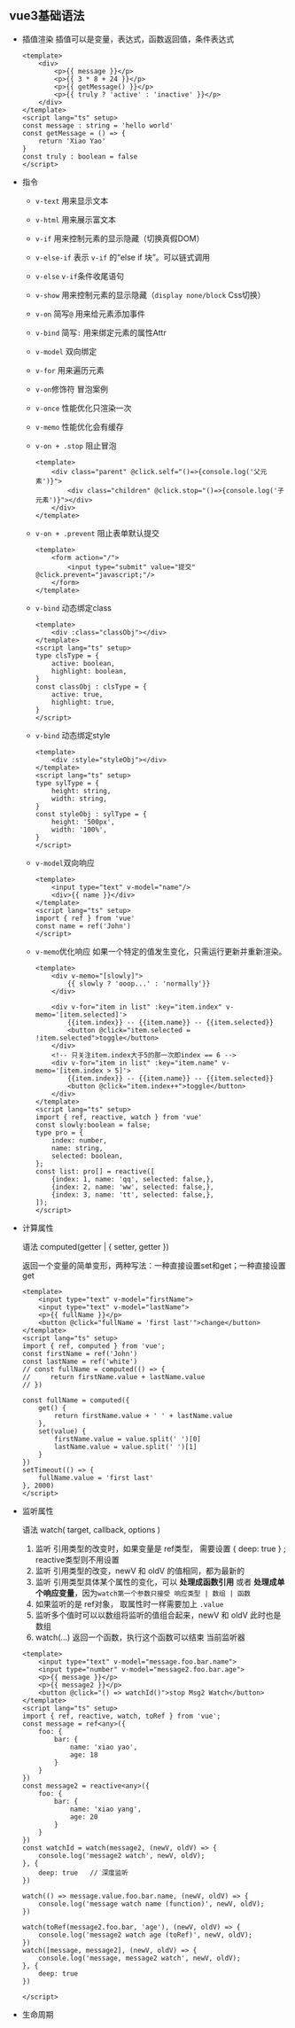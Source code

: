 ## vue3基础语法

* 插值渲染
    插值可以是变量，表达式，函数返回值，条件表达式

    ```vue
    <template>
        <div>
            <p>{{ message }}</p>
            <p>{{ 3 * 8 + 24 }}</p>
            <p>{{ getMessage() }}</p>
            <p>{{ truly ? 'active' : 'inactive' }}</p>
        </div>
    </template>
    <script lang="ts" setup>
    const message : string = 'hello world'
    const getMessage = () => {
        return 'Xiao Yao'
    }
    const truly : boolean = false
    </script>
    ```

* 指令

    * `v-text` 用来显示文本
    * `v-html` 用来展示富文本
    * `v-if` 用来控制元素的显示隐藏（切换真假DOM）
    * `v-else-if` 表示 `v-if` 的“else if 块”。可以链式调用
    * `v-else` `v-if`条件收尾语句
    * `v-show` 用来控制元素的显示隐藏（`display none/block` Css切换）
    * `v-on` 简写`@` 用来给元素添加事件
    * `v-bind` 简写`:`  用来绑定元素的属性Attr
    * `v-model` 双向绑定
    * `v-for` 用来遍历元素
    * `v-on`修饰符 冒泡案例
    * `v-once` 性能优化只渲染一次
    * `v-memo` 性能优化会有缓存

    * `v-on + .stop` 阻止冒泡
        ```vue
        <template>
            <div class="parent" @click.self="()=>{console.log('父元素')}">
                <div class="children" @click.stop="()=>{console.log('子元素')}"></div>
            </div>
        </template>
        ```
    * `v-on + .prevent` 阻止表单默认提交
        ```vue
        <template>
            <form action="/">
                <input type="submit" value="提交" @click.prevent="javascript;"/>
            </form>
        </template>
        ```

    * `v-bind` 动态绑定class
        ```vue
        <template>
            <div :class="classObj"></div>
        </template>
        <script lang="ts" setup>
        type clsType = {
            active: boolean,
            highlight: boolean,
        }
        const classObj : clsType = {
            active: true,
            highlight: true,
        }
        </script>
        ```

    * `v-bind` 动态绑定style
        ```vue
        <template>
            <div :style="styleObj"></div>
        </template>
        <script lang="ts" setup>
        type sylType = {
            height: string,
            width: string,
        }
        const styleObj : sylType = {
            height: '500px',
            width: '100%',
        }
        </script>
        ```

    * `v-model`双向响应
        ```vue
        <template>
            <input type="text" v-model="name"/>
            <div>{{ name }}</div>
        </template>
        <script lang="ts" setup>
        import { ref } from 'vue'
        const name = ref('John')
        </script>
        ```

    * `v-memo`优化响应
        如果一个特定的值发生变化，只需运行更新并重新渲染。
        ```vue
        <template>
            <div v-memo="[slowly]">
                {{ slowly ? 'ooop...' : 'normally'}}
            </div>
            
            <div v-for="item in list" :key="item.index" v-memo='[item.selected]'>
                {{item.index}} -- {{item.name}} -- {{item.selected}} 
                <button @click="item.selected = !item.selected">toggle</button>
            </div>
            <!-- 只关注item.index大于5的那一次即index == 6 -->
            <div v-for="item in list" :key="item.name" v-memo='[item.index > 5]'>
                {{item.index}} -- {{item.name}} -- {{item.selected}} 
                <button @click="item.index++">toggle</button>
            </div>
        </template>
        <script lang="ts" setup>
        import { ref, reactive, watch } from 'vue'
        const slowly:boolean = false;
        type pro = {
            index: number,
            name: string,
            selected: boolean,
        };
        const list: pro[] = reactive([
            {index: 1, name: 'qq', selected: false,},
            {index: 2, name: 'ww', selected: false,},
            {index: 3, name: 'tt', selected: false,},
        ]);
        </script>
        ```

* 计算属性

    语法 computed(getter | { setter, getter })

    返回一个变量的简单变形，两种写法：一种直接设置set和get；一种直接设置get

    ```vue
    <template>
        <input type="text" v-model="firstName">
        <input type="text" v-model="lastName">
        <p>{{ fullName }}</p>
        <button @click="fullName = 'first last'">change</button>
    </template>
    <script lang="ts" setup>
    import { ref, computed } from 'vue';
    const firstName = ref('John')
    const lastName = ref('white')
    // const fullName = computed(() => {
    //     return firstName.value + lastName.value
    // })

    const fullName = computed({
        get() {
            return firstName.value + ' ' + lastName.value
        },
        set(value) {
            firstName.value = value.split(' ')[0]
            lastName.value = value.split(' ')[1]
        }
    })
    setTimeout(() => {
        fullName.value = 'first last'
    }, 2000)
    </script>
    ```

* 监听属性

    语法 watch( target, callback, options )

    1. 监听 引用类型的改变时，如果变量是 ref类型， 需要设置 { deep: true } ; reactive类型则不用设置
    2. 监听 引用类型的改变，newV 和 oldV 的值相同，都为最新的
    3. 监听 引用类型具体某个属性的变化，可以 **处理成函数引用** 或者 **处理成单个响应变量**，因为`watch第一个参数只接受 响应类型 | 数组 | 函数`
    4. 如果监听的是 ref对象， 取属性时一样需要加上 `.value`
    5. 监听多个值时可以以数组将监听的值组合起来，newV 和 oldV 此时也是数组
    6. watch(...) 返回一个函数，执行这个函数可以结束 当前监听器

    ```vue
    <template>
        <input type="text" v-model="message.foo.bar.name">
        <input type="number" v-model="message2.foo.bar.age">
        <p>{{ message }}</p>
        <p>{{ message2 }}</p>
        <button @click="() => watchId()">stop Msg2 Watch</button>
    </template>
    <script lang="ts" setup>
    import { ref, reactive, watch, toRef } from 'vue';
    const message = ref<any>({
        foo: {
            bar: {
                name: 'xiao yao',
                age: 18
            }
        }
    })
    const message2 = reactive<any>({
        foo: {
            bar: {
                name: 'xiao yang',
                age: 20
            }
        }
    })
    const watchId = watch(message2, (newV, oldV) => {
        console.log('message2 watch', newV, oldV);
    }, {
        deep: true   // 深度监听
    })
    
    watch(() => message.value.foo.bar.name, (newV, oldV) => {
        console.log('message watch name (function)', newV, oldV);
    })

    watch(toRef(message2.foo.bar, 'age'), (newV, oldV) => {
        console.log('message2 watch age (toRef)', newV, oldV);
    })
    watch([message, message2], (newV, oldV) => {
        console.log('message, message2 watch', newV, oldV);
    }, {
        deep: true
    })

    </script>
    ```

* 生命周期